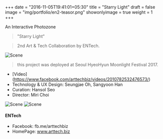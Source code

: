 +++
date = "2016-11-05T19:41:01+05:30"
title = "Starry Light"
draft = false
image = "img/portfolio/en2-teasor.png"
showonlyimage = true
weight = 1
+++

An Interactive Photozone 
<!--more-->

> "Starry Light"

> 2nd Art & Tech Collaboration by ENTech.

![Scene][1]

> this project was deployed at Seoul HyeoHyun Moonlight Festival 2017.
 
* [Video] (https://www.facebook.com/arttechbiz/videos/2010782532476573/) 
* Technology & UX Design: Seungjae Oh, Sangyoon Han
* Curation: Hansol Seo
* Director: Miri Choi

![Scene][3]
![Scene][2]


#### ENTech
* Facebook: fb.me/arttechbiz
* HomePage: www.arttech.biz

[1]: /img/portfolio/en2-overview.png
[2]: /img/portfolio/en2-kinect.png
[3]: /img/portfolio/en2-light.png
